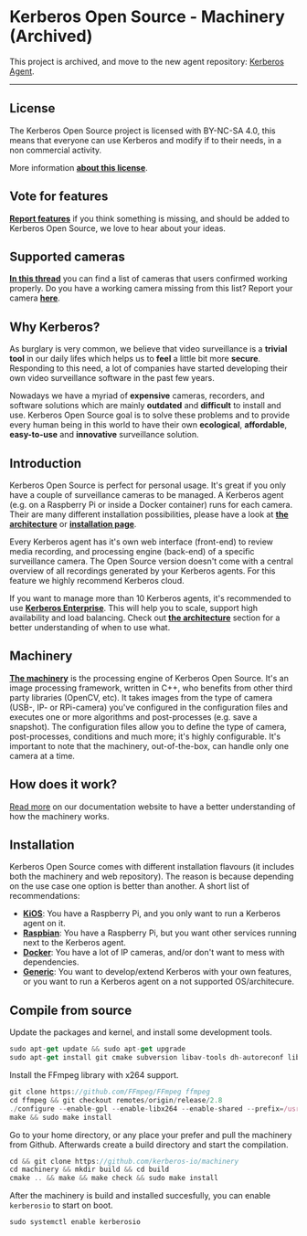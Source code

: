 # Kerberos Open Source - Machinery (Archived)

This project is archived, and move to the new agent repository: [Kerberos Agent](https://github.com/kerberos-io/agent).

---

## License

The Kerberos Open Source project is licensed with BY-NC-SA 4.0, this means that everyone can use Kerberos and modify if to their needs, in a non commercial activity.

More information [**about this license**](https://doc.kerberos.io/opensource/license).

## Vote for features

[**Report features**](https://feathub.com/kerberos-io/machinery) if you think something is missing, and should be added to Kerberos Open Source, we love to hear about your ideas.

## Supported cameras

[**In this thread**](https://github.com/kerberos-io/machinery/issues/136) you can find a list of cameras that users confirmed working properly. Do you have a working camera missing from this list? Report your camera [**here**](https://github.com/kerberos-io/machinery/issues/136).

## Why Kerberos?

As burglary is very common, we believe that video surveillance is a **trivial tool** in our daily lifes which helps us to **feel** a little bit more **secure**. Responding to this need, a lot of companies have started developing their own video surveillance software in the past few years.

Nowadays we have a myriad of **expensive** cameras, recorders, and software solutions which are mainly **outdated** and **difficult** to install and use. Kerberos Open Source goal is to solve these problems and to provide every human being in this world to have their own **ecological**, **affordable**, **easy-to-use** and **innovative** surveillance solution.

## Introduction

Kerberos Open Source is perfect for personal usage. It's great if you only have a couple of surveillance cameras to be managed. A Kerberos agent (e.g. on a Raspberry Pi or inside a Docker container) runs for each camera. Their are many different installation possibilities, please have a look at [**the architecture**](https://doc.kerberos.io/architectures) or [**installation page**](https://doc.kerberos.io/opensource/installation).

Every Kerberos agent has it's own web interface (front-end) to review media recording, and processing engine (back-end) of a specific surveillance camera. The Open Source version doesn't come with a central overview of all recordings generated by your Kerberos agents. For this feature we highly recommend Kerberos cloud.

If you want to manage more than 10 Kerberos agents, it's recommended to use [**Kerberos Enterprise**](https://doc.kerberos.io/enterprise). This will help you to scale, support high availability and load balancing. Check out [**the architecture**](https://doc.kerberos.io/architectures) section for a better understanding of when to use what.

## Machinery

[**The machinery**](https://doc.kerberos.io/opensource/introduction) is the processing engine of Kerberos Open Source. It's an image processing framework, written in C++, who benefits from other third party libraries (OpenCV, etc). It takes images from the type of camera (USB-, IP- or RPi-camera) you've configured in the configuration files and executes one or more algorithms and post-processes (e.g. save a snapshot). The configuration files allow you to define the type of camera, post-processes, conditions and much more; it's highly configurable. It's important to note that the machinery, out-of-the-box, can handle only one camera at a time.

## How does it work?

[Read more](https://doc.kerberos.io/opensource/machinery#project-structure) on our documentation website to have a better understanding of how the machinery works.

## Installation

Kerberos Open Source comes with different installation flavours (it includes both the machinery and web repository). The reason is because depending on the use case one option is better than another. A short list of recommendations:

- [**KiOS**](https://doc.kerberos.io/opensource/installation): You have a Raspberry Pi, and you only want to run a Kerberos agent on it.
- [**Raspbian**](https://doc.kerberos.io/opensource/installation): You have a Raspberry Pi, but you want other services running next to the Kerberos agent.
- [**Docker**](https://doc.kerberos.io/opensource/installation): You have a lot of IP cameras, and/or don't want to mess with dependencies.
- [**Generic**](https://doc.kerberos.io/opensource/installation): You want to develop/extend Kerberos with your own features, or you want to run a Kerberos agent on a not supported OS/architecure.

## Compile from source

Update the packages and kernel, and install some development tools.

```ts
sudo apt-get update && sudo apt-get upgrade
sudo apt-get install git cmake subversion libav-tools dh-autoreconf libcurl4-openssl-dev yasm libx264-dev pkg-config libssl-dev
```

Install the FFmpeg library with x264 support.

```ts
git clone https://github.com/FFmpeg/FFmpeg ffmpeg
cd ffmpeg && git checkout remotes/origin/release/2.8
./configure --enable-gpl --enable-libx264 --enable-shared --prefix=/usr/local
make && sudo make install
```

Go to your home directory, or any place your prefer and pull the machinery from Github. Afterwards create a build directory and start the compilation.

```ts
cd && git clone https://github.com/kerberos-io/machinery
cd machinery && mkdir build && cd build
cmake .. && make && make check && sudo make install
```

After the machinery is build and installed succesfully, you can enable `kerberosio` to start on boot.

```ts
sudo systemctl enable kerberosio
```
